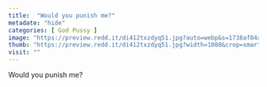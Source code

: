 ```yaml
---
title:  "Would you punish me?"
metadate: "hide"
categories: [ God Pussy ]
image: "https://preview.redd.it/di412txzdyq51.jpg?auto=webp&s=1738af84a0c6a41f8531f74ed14c7f994290d027"
thumb: "https://preview.redd.it/di412txzdyq51.jpg?width=1080&crop=smart&auto=webp&s=30f5273f688c8af0d426cfe49b1fba5ae6970367"
visit: ""
---
```

Would you punish me?
